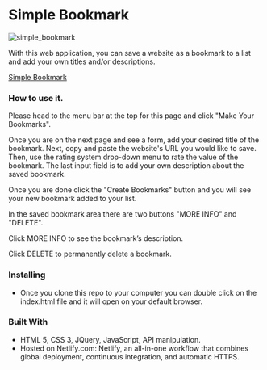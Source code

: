 # Simple Bookmark
![simple_bookmark](https://user-images.githubusercontent.com/7282802/44748327-62a39600-aac4-11e8-9b43-2c2bf026897a.png)

With this web application, you can save a website as a bookmark to a list and add your own titles and/or descriptions.

<a href="https://simplebookmark.netlify.com/">Simple Bookmark</a>

### How to use it.

Please head to the menu bar at the top for this page and click "Make Your Bookmarks".

Once you are on the next page and see a form, add your desired title of the bookmark. Next, copy and paste the website's URL you would like to save. Then, use the rating system drop-down menu to rate the value of the bookmark. The last input field is to add your own description about the saved bookmark.

Once you are done click the "Create Bookmarks" button and you will see your new bookmark added to your list.

In the saved bookmark area there are two buttons "MORE INFO" and "DELETE".

Click MORE INFO to see the bookmark’s description.

Click DELETE to permanently delete a bookmark.


### Installing

* Once you clone this repo to your computer you can double click on the index.html file and it will open on your default browser.

### Built With

* HTML 5, CSS 3, JQuery, JavaScript, API manipulation.
* Hosted on Netlify.com: Netlify, an all-in-one workflow that combines global deployment, continuous integration, and automatic HTTPS.




